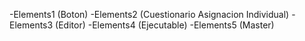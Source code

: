 -Elements1  (Boton)
-Elements2  (Cuestionario Asignacion Individual)
-Elements3  (Editor)
-Elements4  (Ejecutable)
-Elements5  (Master)



